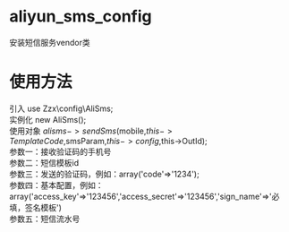 # aliyun_sms_config
安装短信服务vendor类
# 使用方法
引入 use Zzx\config\AliSms;  
实例化  new AliSms();  
使用对象 $alisms->sendSms($mobile,$this->TemplateCode,$smsParam,$this->config,$this->OutId);  
参数一：接收验证码的手机号  
参数二：短信模板id  
参数三：发送的验证码，例如：array('code'=>'1234');  
参数四：基本配置，例如：array('access_key'=>'123456','access_secret'=>'123456','sign_name'=>'必填，签名模板')  
参数五：短信流水号  

